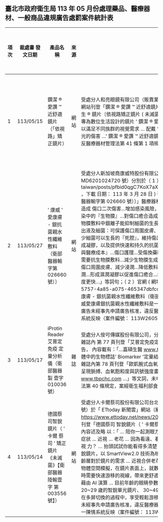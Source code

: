 ## 臺北市政府衛生局 113 年 05 月份處理藥品、醫療器材、一般商品違規廣告處罰案件統計表

|   項次 | 裁處書 發文日期   | 產品名稱                                                                                | 來源   | 違規情節                                                                                                                                                                                                                                                                                                                                                                                                                                                                                                                                                                                                                                                                                                                                                                                                                                                                                                                                                                                                                                                                                                                                                                                                                                                                                                                                                                                                                                                                                                                                                                                                                                                                                                                                                                                                                                                                                                                                                                                                                                                                                                | 處分商號 名稱                          | 罰鍰金額 ( 元 )   | 罰則註記                       | 排名   |
|--------|-------------------|-----------------------------------------------------------------------------------------|--------|---------------------------------------------------------------------------------------------------------------------------------------------------------------------------------------------------------------------------------------------------------------------------------------------------------------------------------------------------------------------------------------------------------------------------------------------------------------------------------------------------------------------------------------------------------------------------------------------------------------------------------------------------------------------------------------------------------------------------------------------------------------------------------------------------------------------------------------------------------------------------------------------------------------------------------------------------------------------------------------------------------------------------------------------------------------------------------------------------------------------------------------------------------------------------------------------------------------------------------------------------------------------------------------------------------------------------------------------------------------------------------------------------------------------------------------------------------------------------------------------------------------------------------------------------------------------------------------------------------------------------------------------------------------------------------------------------------------------------------------------------------------------------------------------------------------------------------------------------------------------------------------------------------------------------------------------------------------------------------------------------------------------------------------------------------------------------------------------------------|----------------------------------------|-------------------|--------------------------------|--------|
|      1 | 113/05/15         | 鑽潔 ® 愛讚 ™ 近舒適鏡片 （「依視路」矯正鏡片）                                         | 網站   | 受處分人和亮眼鏡有限公司（販賣業藥商許可執照：北市衛藥販（中）字第 620110X733 號） 112 年 11 月於臉書 網站刊登「鑽潔 ® 愛讚 ™ 近舒適鏡片〔鑽潔矯正鏡片 ( 未滅菌 ) 【衛署醫器製壹字第 003307 號】〕、依視路 ® 好學 生 ® 鏡片〔依視路矯正鏡片 ( 未滅菌 ) 【衛署醫器製壹字第 003072 號】〕」等醫療器材廣告，內容述及略以： 「 … 專為數位生活設計的鏡片 ' 鑽潔 ® 愛讚 ™ 近舒適鏡片 '… 解決現代人數位生活的視覺疲勞問題，提供三款舒 壓度數，以滿足不同族群的視覺需求 … 配戴 ' 鑽潔 ® 愛讚 ™ 近舒適鏡片 ' 長時間使用 3C 產品不疲累，同時保護眼 睛免於藍光的傷害 …' 鑽潔 ® 愛讚 ™ 近舒適鏡片 '- 超越傳統單焦點鏡片的最佳選擇 … 」等詞句，未經事先申請廣 告核准，違反醫療器材管理法第 41 條第 1 項規定，案經民眾於 112 年 11 月 21 日向衛生福利部部長信箱反映。                                                                                                                                                                                                                                                                                                                                                                                                                                                                                                                                                                                                                                                                                                                                                                                                                                                                                                                                                                                                                                                                                                                                                                                                                                                                                                                                                 | 和亮眼鏡有限 公司                      | 280,000           | 醫療器材管理 法第 41 條第 1 項 | 1      |
|      2 | 113/05/27         | ' 康威 ' 愛康膚 - 銀抗菌親水 性纖維敷料（衛部醫器輸 字第 026660 號）〕                  | 網站   | 受處分人新加坡商康威特股份有限公司台灣分公司（販賣業醫療器材商許可執照：北市衛器販（松）字第 MD6201024720 號）分別於（ 1 ）臉書網站 ( 網址： https://www.facebook.com/convatec. taiwan/posts/pfbid0qgC7KoX7aXe4yExP66YmR56xaNsrT8RbXZDd6sUa6mV39KwM2sUTVWwWoLhi2WRdl ，下載 日期： 113 年 3 月 28 日 ) 刊登「 AQUACEL Ag+ Extra 〔 ' 康威 ' 愛康膚 - 銀抗菌親水性纖維敷料（衛部醫器輸字第 026660 號）〕」醫療器材廣告，內容刊載略以：「…受傷換藥…紗布不僅無法提供適當濕潤的癒合環境…造成 傷口二次傷害…增加感染風險，讓傷口癒合變得更加困難…傷口好不了又一直流膿…傷口不斷流膿…慢性傷口 感染中的『生物膜』…對傷口癒合造成了嚴重影響…在受傷時能減少換藥次數，縮短癒合時間…有效對抗生物 膜：抗生物膜敷料中銀離子能抑制細菌的生長，有效瓦解並摧毀生物膜，降低傷口感染的風險，促進快速傷口 癒合。…鎖住滲出液及細菌：可保護傷口周圍皮膚、減少浸潤，並盡量降低敷料移除時造成的交叉感染…符合 傷口床的輪廓：盡量減少細菌可以生長的『死腔』，維持傷口床溼潤的平衡…形成濕潤凝膠以回應達到促進傷 口癒合狀況:接觸滲出液時會形成凝膠，以及提供快速和持久的抗菌活性，可以降低移除敷料時的疼痛感，並 促進癒合…『減少換藥次數，降低疼痛與醫療成本』…傷口護理…受傷換藥時，你也是這樣嗎…傷口換藥痛不 欲生…傷口好不了又一直流膿…少痛一點，你需要抗生物膜敷料…減少生物膜生成…減少傷口癒合時間…幫助 移除生物膜…提供滲液管理…鎖住滲出液及細菌…保護傷口周圍皮膚、減少浸潤…降低敷料移除時的感染…符 合傷口床輪廓…減少細菌可生長的『死腔』…維持傷口床濕潤…形成濕潤凝膠以促進傷口癒合…接觸滲液時可 形成凝膠…撕掉時痛感降低…提供快速和持久的抗菌活性…癒合速度更快…」等詞句；（ 2 ）官網 ( 網址： https://www.convatec.com.tw/ 產品 /pc -wound-aquacel/21603750-5757-4a85-a075-465347dbfccb ，下載日期： 113 年 3 月 28 日 ) 刊登「 AQUACEL Ag+ Extra 〔 ' 康威 ' 愛康膚 - 銀抗菌親水性纖維敷料（衛部醫器輸字第 026660 號） 〕」醫療器材廣告，內容刊載略以：「…傷口照護…康威愛康膚銀抗菌親水性纖維敷料是一款用於感染或有感 染風險傷口的抗菌敷料…」等詞句，受處分人刊登該醫療器材廣告未經事先申請廣告核准，違反醫療器材管理 法第 41 條第 1 項規定，案經民眾於 113 年 3 月 28 日向本市陳情系統反映（案件編號： 113W2605 、 113W2606 ）。 | 新加坡商康威 特股份有限公 司台灣分公司 | 240,000           | 醫療器材管理 法第 41 條第 1 項 | 2      |
|      3 | 113/05/17         | iProtin Reader 艾普定免疫 定量分析儀（衛部醫器製 壹字 010036 號）                       | 雜誌   | 受處分人侒可傳媒股份有限公司，分別於 Anke Care 創新照顧 2024 年 3 月第 30 期 (113 年 3 月 1 日出刊 ) （ 1 ）雜誌內 第 77 頁刊登「艾普定免疫定量分析儀（藍芽版）（未滅菌）（衛部醫器製壹字第 010036 號）」醫療器材廣告， 內容載有：「…嘉碩生醫 www.tst.bio …體外診斷醫療器材，僅需滴一滴指尖的全血，即可在 5 分鐘內定測量人 體中的生物標誌' Biomarker '定量結果可為診斷和監測改善健康狀況提供精確的決策…臨床應用…」等文詞； （ 2 ）雜誌內第 78 頁刊登「歐凱腕式血氧飽和測定儀（衛部醫器製字第 005860 號）」醫療器材廣告，內容載 有：「…一體呈現脈搏、血氧飽和度與訊號強度畫面。無須外接探頭，免除夾指的不適…快速單鍵及時量測… 臺醫光電 www.tbpchc.com …」等文詞，未申領販賣業醫療器材商許可執照，即擅自刊登醫療器材廣告，違反醫 療器材管理法第 40 條規定，案經衛生福利部食品藥物管理署查獲。                                                                                                                                                                                                                                                                                                                                                                                                                                                                                                                                                                                                                                                                                                                                                                                                                                                                                                                                                                                                                                                                                                                                                                                                                                                                                                             | 侒可傳媒股份 有限公司                  | 240,000           | 醫療器材管理 法第 40 條        | 2      |
|      4 | 113/05/14         | 德國蔡司智銳鏡片（ ' 卡爾 蔡司 ' 矯正鏡片《未滅 菌》【衛部醫器陸輸壹字 第 003556 號】） | 網站   | 受處分人卡爾蔡司股份有限公司台北分公司（販賣業醫療器材商許可執照：北市衛器販（中）字第 MD6201019125 號）於「 ETtoday 新聞雲」網站（網址： https://www.ettoday.net/news/20240314/2691231.htm#ixzz8UX7lQPny ，下載日期： 113 年 3 月 18 日）刊登「德國蔡司 智銳鏡片（ ' 卡爾蔡司 ' 矯正鏡片《未滅菌》【衛部醫器陸輸壹字第 003556 號】）」醫療器材廣告，內容述及略 以：「 … 陪你一起測眼力！ … 清晰又明亮的視線 … 順便檢測眼力 … 幫靈魂之窗防初老，近視一族的老花症狀 … 近視 … 老花 … 因為看遠、看近的游移轉換而覺得視線卡卡 … 視線重新對焦 … 檢查眼力 … 你有多久沒有檢查視 力？ … 抬頭試試你能看得多清楚 … 測測自己能看到多小字級的文字 … 堅持『鏡片也該與時俱進』的德國蔡司智 銳鏡片，以 SmartView2.0 技術為核心，為現代人打造屬於『這個時代』的鏡片設計，力求滿足 6~50 歲以上全年 齡層對於鏡片的需求 … 近視合併老花 … 『 3D 智能動態光學』與『眼靈優化技術』 … 『智能動態光學』是透過 3D 物體空間模擬，在鏡片表面上，就數個距離和方向進行多次演算，進而優化鏡片設計 …SmartView2.0 技術為 當今不時需要快速游移的視線，帶來更舒適的視覺體驗，不同年紀也都有相對應適合的專屬鏡片 … 『眼齡優化 技術』則是藉由 AI 演算 … 目前年齡的眼睛參數、瞳孔大小等大數據進行匹配 … 適合 6~19 歲的蔡司智銳單光 Young 鏡片、 20~29 歲的智銳單光鏡片、 30~49 歲的 3C 數位鏡片，以及 50 歲以上的智銳多焦點鏡片，讓近視、老 花一族也能在多屏切換的過程中，享受輕鬆游移的流暢視線、一起洞察數位生活全視界 … 視界卡卡又模糊的症 狀 … 」等詞句，未經事先申請廣告核准，違反醫療器材管理法第 41 條第 1 項規定，案經民眾於 113 年 3 月 15 日向 臺北市政府單一陳情系統反映（案件編號： 113W2287 ）。                                                                                                                                                                                                                                                                                                                                                                                                                                                                                                                                | 卡爾蔡司股份 有限公司台北 分公司       | 200,000           | 醫療器材管理 法第 41 條第 1 項 |        |
